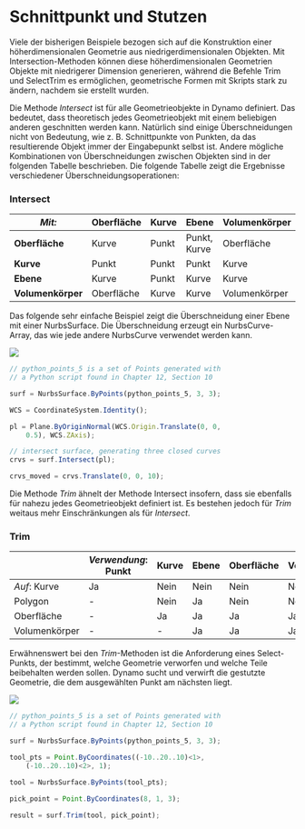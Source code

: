# Schnittpunkt und Stutzen

Viele der bisherigen Beispiele bezogen sich auf die Konstruktion einer höherdimensionalen Geometrie aus niedrigerdimensionalen Objekten. Mit Intersection-Methoden können diese höherdimensionalen Geometrien Objekte mit niedrigerer Dimension generieren, während die Befehle Trim und SelectTrim es ermöglichen, geometrische Formen mit Skripts stark zu ändern, nachdem sie erstellt wurden.

Die Methode _Intersect_ ist für alle Geometrieobjekte in Dynamo definiert. Das bedeutet, dass theoretisch jedes Geometrieobjekt mit einem beliebigen anderen geschnitten werden kann. Natürlich sind einige Überschneidungen nicht von Bedeutung, wie z. B. Schnittpunkte von Punkten, da das resultierende Objekt immer der Eingabepunkt selbst ist. Andere mögliche Kombinationen von Überschneidungen zwischen Objekten sind in der folgenden Tabelle beschrieben. Die folgende Tabelle zeigt die Ergebnisse verschiedener Überschneidungsoperationen:

### **Intersect**

| _Mit:_     | Oberfläche | Kurve | Ebene        | Volumenkörper   |
| ----------- | ------- | ----- | ------------ | ------- |
| **Oberfläche** | Kurve   | Punkt | Punkt, Kurve | Oberfläche |
| **Kurve**   | Punkt   | Punkt | Punkt        | Kurve   |
| **Ebene**   | Kurve   | Punkt | Kurve        | Kurve   |
| **Volumenkörper**   | Oberfläche | Kurve | Kurve        | Volumenkörper   |

Das folgende sehr einfache Beispiel zeigt die Überschneidung einer Ebene mit einer NurbsSurface. Die Überschneidung erzeugt ein NurbsCurve-Array, das wie jede andere NurbsCurve verwendet werden kann.

![](../images/8-2/8/IntersectionAndTrim\_01.png)

```js
// python_points_5 is a set of Points generated with
// a Python script found in Chapter 12, Section 10

surf = NurbsSurface.ByPoints(python_points_5, 3, 3);

WCS = CoordinateSystem.Identity();

pl = Plane.ByOriginNormal(WCS.Origin.Translate(0, 0,
    0.5), WCS.ZAxis);

// intersect surface, generating three closed curves
crvs = surf.Intersect(pl);

crvs_moved = crvs.Translate(0, 0, 10);
```

Die Methode _Trim_ ähnelt der Methode Intersect insofern, dass sie ebenfalls für nahezu jedes Geometrieobjekt definiert ist. Es bestehen jedoch für _Trim_ weitaus mehr Einschränkungen als für _Intersect_.

### **Trim**

|             | _Verwendung_: Punkt | Kurve | Ebene | Oberfläche | Volumenkörper |
| ----------- | -------------- | ----- | ----- | ------- | ----- |
| _Auf_: Kurve | Ja            | Nein    | Nein    | Nein      | No    |
| Polygon     | -              | Nein    | Ja   | Nein      | No    |
| Oberfläche     | -              | Ja   | Ja   | Ja     | Ja   |
| Volumenkörper       | -              | -     | Ja   | Ja     | Ja   |

Erwähnenswert bei den _Trim_-Methoden ist die Anforderung eines Select-Punkts, der bestimmt, welche Geometrie verworfen und welche Teile beibehalten werden sollen. Dynamo sucht und verwirft die gestutzte Geometrie, die dem ausgewählten Punkt am nächsten liegt.

![](../images/8-2/8/IntersectionAndTrim\_02.png)

```js
// python_points_5 is a set of Points generated with
// a Python script found in Chapter 12, Section 10

surf = NurbsSurface.ByPoints(python_points_5, 3, 3);

tool_pts = Point.ByCoordinates((-10..20..10)<1>,
    (-10..20..10)<2>, 1);

tool = NurbsSurface.ByPoints(tool_pts);

pick_point = Point.ByCoordinates(8, 1, 3);

result = surf.Trim(tool, pick_point);
```
